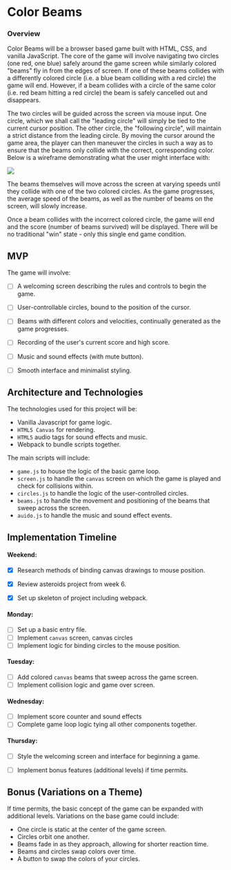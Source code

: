 # Color Beams

### Overview

Color Beams will be a browser based game built with HTML, CSS, and vanilla JavaScript. The core of the game will involve navigating two circles (one red, one blue) safely around the game screen while similarly colored "beams" fly in from the edges of screen. If one of these beams collides with a differently colored circle (i.e. a blue beam colliding with a red circle) the game will end. However, if a beam collides with a circle of the same color (i.e. red beam hitting a red circle) the beam is safely cancelled out and disappears.

The two circles will be guided across the screen via mouse input. One circle, which we shall call the "leading circle" will simply be tied to the current cursor position. The other circle, the "following circle", will maintain a strict distance from the leading circle. By moving the cursor around the game area, the player can then maneuver the circles in such a way as to ensure that the beams only collide with the correct, corresponding color. Below is a wireframe demonstrating what the user might interface with:

![](https://i.imgur.com/eU52xTB.png)

The beams themselves will move across the screen at varying speeds until they collide with one of the two colored circles. As the game progresses, the average speed of the beams, as well as the number of beams on the screen, will slowly increase.

Once a beam collides with the incorrect colored circle, the game will end and the score (number of beams survived) will be displayed. There will be no traditional "win" state - only this single end game condition.


## MVP
The game will involve:
- [ ] A welcoming screen describing the rules and controls to begin the game.
- [ ] User-controllable circles, bound to the position of the cursor.
- [ ] Beams with different colors and velocities, continually generated as the game progresses.
- [ ] Recording of the user's current score and high score.
- [ ] Music and sound effects (with mute button).
- [ ] Smooth interface and minimalist styling.


## Architecture and Technologies

The technologies used for this project will be:
- Vanilla Javascript for game logic.
- `HTML5 Canvas` for rendering.
- `HTML5` audio tags for sound effects and music.
- Webpack to bundle scripts together.

The main scripts will include:
- `game.js` to house the logic of the basic game loop.
- `screen.js` to handle the `canvas` screen on which the game is played and check for collisions within.
- `circles.js` to handle the logic of the user-controlled circles.
- `beams.js` to handle the movement and positioning of the beams that sweep across the screen.
- `auido.js` to handle the music and sound effect events.

## Implementation Timeline

#### Weekend:
- [x] Research methods of binding canvas drawings to mouse position.
- [x] Review asteroids project from  week 6.
- [x] Set up skeleton of project including webpack.


#### Monday:
- [ ] Set up a basic entry file.
- [ ] Implement `canvas` screen, canvas circles
- [ ] Implement logic for binding circles to the mouse position.

#### Tuesday:
- [ ] Add colored `canvas` beams that sweep across the game screen.
- [ ] Implement collision logic and game over screen.

#### Wednesday:
- [ ] Implement score counter and sound effects
- [ ] Complete game loop logic tying all other components together.

#### Thursday:
- [ ] Style the welcoming screen and interface for beginning a game.
- [ ] Implement bonus features (additional levels) if time permits.


## Bonus (Variations on a Theme)
If time permits, the basic concept of the game can be expanded with additional levels. Variations on the base game could include:
- One circle is static at the center of the game screen.
- Circles orbit one another.
- Beams fade in as they approach, allowing for shorter reaction time.
- Beams and circles swap colors over time.
- A button to swap the colors of your circles.
